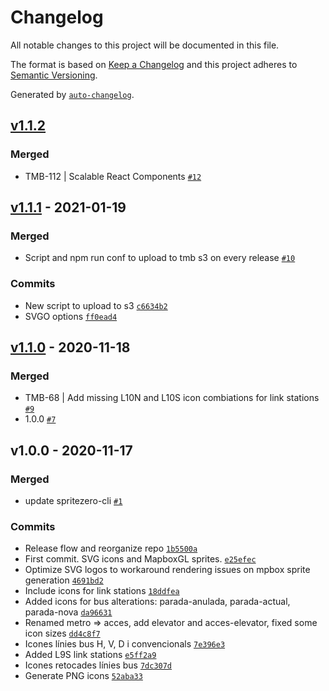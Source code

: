 # Changelog

All notable changes to this project will be documented in this file.

The format is based on [Keep a Changelog](https://keepachangelog.com/en/1.0.0/)
and this project adheres to [Semantic Versioning](https://semver.org/spec/v2.0.0.html).

Generated by [`auto-changelog`](https://github.com/CookPete/auto-changelog).

## [v1.1.2](https://github.com/geomatico/TMB-Icons/compare/v1.1.1...v1.1.2)

### Merged

- TMB-112 | Scalable React Components [`#12`](https://github.com/geomatico/TMB-Icons/pull/12)

## [v1.1.1](https://github.com/geomatico/TMB-Icons/compare/v1.1.0...v1.1.1) - 2021-01-19

### Merged

- Script and npm run conf to upload to tmb s3 on every release [`#10`](https://github.com/geomatico/TMB-Icons/pull/10)

### Commits

- New script to upload to s3 [`c6634b2`](https://github.com/geomatico/TMB-Icons/commit/c6634b271e9b6fa041562bdfd00d327500c65eca)
- SVGO options [`ff0ead4`](https://github.com/geomatico/TMB-Icons/commit/ff0ead481281cb409d54d6d3c94a192e9a12f406)

## [v1.1.0](https://github.com/geomatico/TMB-Icons/compare/v1.0.0...v1.1.0) - 2020-11-18

### Merged

- TMB-68 | Add missing L10N and L10S icon combiations for link stations [`#9`](https://github.com/geomatico/TMB-Icons/pull/9)
- 1.0.0 [`#7`](https://github.com/geomatico/TMB-Icons/pull/7)

## v1.0.0 - 2020-11-17

### Merged

- update spritezero-cli [`#1`](https://github.com/geomatico/TMB-Icons/pull/1)

### Commits

- Release flow and reorganize repo [`1b5500a`](https://github.com/geomatico/TMB-Icons/commit/1b5500ab2ef61eff2a7175f5e1a5dd9deb1573e2)
- First commit. SVG icons and MapboxGL sprites. [`e25efec`](https://github.com/geomatico/TMB-Icons/commit/e25efec08a423be8f00852c3ee55e9fc795dd3b0)
- Optimize SVG logos to workaround rendering issues on mpbox sprite generation [`4691bd2`](https://github.com/geomatico/TMB-Icons/commit/4691bd205a7d8efe5685727fdd99fc8e11d156b2)
- Include icons for link stations [`18ddfea`](https://github.com/geomatico/TMB-Icons/commit/18ddfea57ff6a3f6fed2355e05b986608b820c22)
- Added icons for bus alterations: parada-anulada, parada-actual, parada-nova [`da96631`](https://github.com/geomatico/TMB-Icons/commit/da966316f7cae52362ac4a7c77f6b31ab2a0a493)
- Renamed metro =&gt; acces, add elevator and acces-elevator, fixed some icon sizes [`dd4c8f7`](https://github.com/geomatico/TMB-Icons/commit/dd4c8f7f4bddcd35e92aa267aa0ab4a35ffa8431)
- Icones línies bus H, V, D i convencionals [`7e396e3`](https://github.com/geomatico/TMB-Icons/commit/7e396e36f6e45a871b0a00767566bb9346909214)
- Added L9S link stations [`e5ff2a9`](https://github.com/geomatico/TMB-Icons/commit/e5ff2a932c78240b5cb5f2e63c601ca28e3e5e09)
- Icones retocades línies bus [`7dc307d`](https://github.com/geomatico/TMB-Icons/commit/7dc307d274fa5d580aec1486b64a42e9062583d5)
- Generate PNG icons [`52aba33`](https://github.com/geomatico/TMB-Icons/commit/52aba330225b8d1a9b43dd0312b8ba78b719397d)
